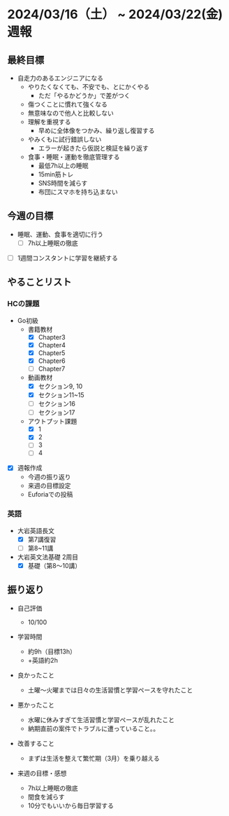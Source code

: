 # 2024/03/16（土） ~ 2024/03/22(金) 週報

## 最終目標

- 自走力のあるエンジニアになる
  - やりたくなくても、不安でも、とにかくやる
    - ただ「やるかどうか」で差がつく
  - 傷つくことに慣れて強くなる
  - 無意味なので他人と比較しない
  - 理解を重視する
    - 早めに全体像をつかみ、繰り返し復習する
  - やみくもに試行錯誤しない
    - エラーが起きたら仮説と検証を繰り返す
  - 食事・睡眠・運動を徹底管理する
    - 最低7h以上の睡眠
    - 15min筋トレ
    - SNS時間を減らす
    - 布団にスマホを持ち込まない

## 今週の目標

- 睡眠、運動、食事を適切に行う
  - [ ] 7h以上睡眠の徹底
- [ ] 1週間コンスタントに学習を継続する

## やることリスト

### HCの課題

- Go初級
  - 書籍教材
    - [x] Chapter3
    - [x] Chapter4
    - [x] Chapter5
    - [x] Chapter6
    - [ ] Chapter7
  - 動画教材
    - [x] セクション9, 10
    - [x] セクション11~15
    - [ ] セクション16
    - [ ] セクション17
  - アウトプット課題
    - [x] 1
    - [x] 2
    - [ ] 3
    - [ ] 4

- [x] 週報作成
  - 今週の振り返り
  - 来週の目標設定
  - Euforiaでの投稿

### 英語

- 大岩英語長文
  - [x] 第7講復習
  - [ ] 第8~11講
- 大岩英文法基礎 2周目
  - [x] 基礎（第8〜10講）

## 振り返り

- 自己評価
  - 10/100

- 学習時間
  - 約9h（目標13h）
  - +英語約2h

- 良かったこと
  - 土曜〜火曜までは日々の生活習慣と学習ペースを守れたこと
- 悪かったこと
  - 水曜に休みすぎて生活習慣と学習ペースが乱れたこと
  - 納期直前の案件でトラブルに遭っていること。。
- 改善すること
  - まずは生活を整えて繁忙期（3月）を乗り越える
- 来週の目標・感想
  - 7h以上睡眠の徹底
  - 間食を減らす
  - 10分でもいいから毎日学習する
